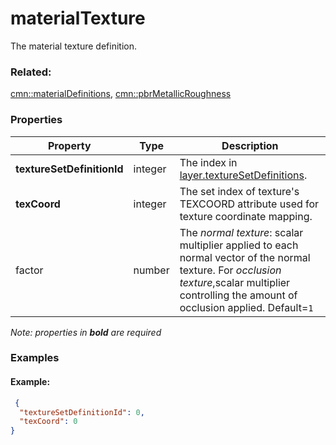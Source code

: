# materialTexture

The material texture definition.

### Related:

[cmn::materialDefinitions](materialDefinitions.cmn.md), [cmn::pbrMetallicRoughness](pbrMetallicRoughness.cmn.md)
### Properties

| Property | Type | Description |
| --- | --- | --- |
| **textureSetDefinitionId** | integer | The index in [layer.textureSetDefinitions](3DSceneLayer.cmn.md). |
| **texCoord** | integer | The set index of texture's TEXCOORD attribute used for texture coordinate mapping. |
| factor | number | The _normal texture_: scalar multiplier applied to each normal vector of the normal texture. For _occlusion texture_,scalar multiplier controlling the amount of occlusion applied. Default=`1` |

*Note: properties in **bold** are required*

### Examples 

#### Example:  

```json
 {
  "textureSetDefinitionId": 0,
  "texCoord": 0
} 
```

